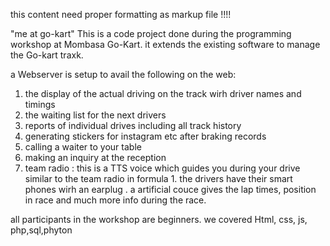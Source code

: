 this content need proper formatting as markup file !!!!

"me at go-kart"
This is a code project done during the programming workshop at Mombasa Go-Kart. it extends the existing software to manage the Go-kart traxk.


a Webserver is setup to avail the following on the web:
1. the display of the actual driving on the track wirh driver names and timings
2. the waiting list for the next drivers
3. reports of individual drives including all track history
4. generating stickers for instagram etc after braking records
5. calling a waiter to your table
6. making an inquiry at the reception
7. team radio : this is a TTS voice which guides you during your drive similar to the team radio in formula 1. the drivers have their smart phones wirh an earplug . a artificial couce gives the lap times, position 
in race and much more info during the race.

all participants in the workshop are beginners. we covered Html, css, js, php,sql,phyton 
